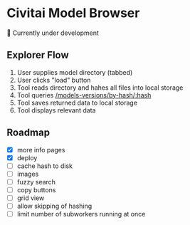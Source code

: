 # Civitai Model Browser

🚧 Currently under development

## Explorer Flow

1. User supplies model directory (tabbed)
1. User clicks "load" button
1. Tool reads directory and hahes all files into local storage
1. Tool queries [/models-versions/by-hash/:hash](https://wiki.civitai.com/wiki/Civitai_API#GET_/api/v1/models-versions/by-hash/:hash)
1. Tool saves returned data to local storage
1. Tool displays relevant data

## Roadmap

- [x] more info pages
- [x] deploy
- [ ] cache hash to disk
- [ ] images
- [ ] fuzzy search
- [ ] copy buttons
- [ ] grid view
- [ ] allow skipping of hashing
- [ ] limit number of subworkers running at once
